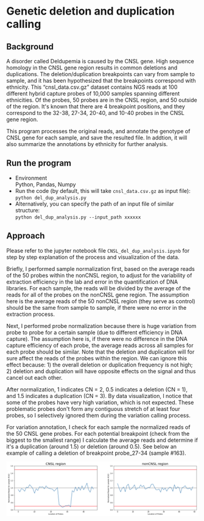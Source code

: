 
# Genetic deletion and duplication calling

## Background

A disorder called Deldupemia is caused by the CNSL gene. High sequence homology in the CNSL gene region results in common deletions and duplications. The deletion/duplication breakpoints can vary from sample to sample, and it has been hypothesized that the breakpoints correspond with ethnicity. This “cnsl_data.csv.gz” dataset contains NGS reads at 100 different hybrid capture probes of 10,000 samples spanning different ethnicities. Of the probes, 50 probes are in the CNSL region, and 50 outside of the region. It's known that there are 4 breakpoint positions, and they correspond to the 32-38, 27-34, 20-40, and 10-40 probes in the CNSL gene region. 

This program processes the original reads, and annotate the genotype of CNSL gene for each sample, and save the resulted file. In addtion, it will also summarize the annotations by ethnicity for further analysis. 

## Run the program

- Environment  
Python, Pandas, Numpy
- Run the code (by default, this will take `cnsl_data.csv.gz` as input file):  
`python del_dup_analysis.py`
- Alternatively, you can specify the path of an input file of similar structure:    
`python del_dup_analysis.py --input_path xxxxxx`

## Approach

Please refer to the jupyter notebook file `CNSL_del_dup_analysis.ipynb` for step by step explanation of the process and visualization of the data. 

Briefly, I performed sample normalization first, based on the average reads of the 50 probes within the nonCNSL region, to adjust for the variability of extraction efficiency in the lab and error in the quantification of DNA libraries. For each sample, the reads will be divided by the average of the reads for all of the probes on the nonCNSL gene region. The assumption here is the average reads of the 50 nonCNSL region (they serve as control) should be the same from sample to sample, if there were no error in the extraction process.   

Next, I performed probe normalization because there is huge variation from probe to probe for a certain sample (due to different efficiency in DNA capture). The assumption here is, if there were no difference in the DNA capture efficiency of each probe, the average reads across all samples for each probe should be similar. Note that the deletion and duplication will for sure affect the reads of the probes within the region. We can ignore this effect because: 1) the overall deletion or duplication frequency is not high; 2) deletion and duplication will have opposite effects on the signal and thus cancel out each other.  

After normalization, 1 indicates CN = 2, 0.5 indicates a deletion (CN = 1), and 1.5 indicates a duplication (CN = 3). By data visualization, I notice that some of the probes have very high variation, which is not expected. These problematic probes don't form any contiguous stretch of at least four probes, so I selectively ignored them during the variation calling process.

For variation annotation, I check for each sample the normalized reads of the 50 CNSL gene probes. For each potential breakpoint (check from the biggest to the smallest range) I calculate the average reads and determine if it's a duplication (around 1.5) or deletion (around 0.5). See below an example of calling a deletion of breakpoint probe_27-34 (sample #163).

<img src ='example_image.png' alt='image1' width='800'>



